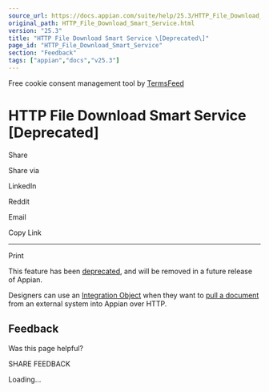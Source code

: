 ```yaml
---
source_url: https://docs.appian.com/suite/help/25.3/HTTP_File_Download_Smart_Service.html
original_path: HTTP_File_Download_Smart_Service.html
version: "25.3"
title: "HTTP File Download Smart Service \[Deprecated\]"
page_id: "HTTP_File_Download_Smart_Service"
section: "Feedback"
tags: ["appian","docs","v25.3"]
---
```



Free cookie consent management tool by [TermsFeed](https://www.termsfeed.com/)

# HTTP File Download Smart Service \[Deprecated\]

Share

Share via

LinkedIn

Reddit

Email

Copy Link

* * *

Print

This feature has been [deprecated](Deprecated_Features.html), and will be removed in a future release of Appian.

Designers can use an [Integration Object](Integration_Object.html) when they want to [pull a document](Integration_Object.html#receiving-a-binary-document) from an external system into Appian over HTTP.

## Feedback

Was this page helpful?

SHARE FEEDBACK

Loading...